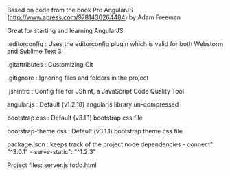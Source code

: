 Based on code from the book Pro AngularJS (http://www.apress.com/9781430264484) by Adam Freeman

Great for starting and learning AngularJS

.editorconfig : Uses the editorconfig plugin which is valid for both Webstorm and Sublime Text 3

.gitattributes : Customizing Git

.gitignore : Ignoring files and folders in the project

.jshintrc : Config file for JShint, a JavaScript Code Quality Tool

angular.js : Default (v1.2.18) angularjs library un-compressed

bootstrap.css : Default (v3.1.1) bootstrap css file

bootstrap-theme.css : Default (v3.1.1) bootstrap theme css file

package.json : keeps track of the project node dependencies
    - connect": "^3.0.1"
    - serve-static": "^1.2.3"

Project files:
    server.js
    todo.html